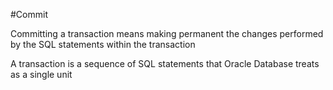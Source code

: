 #Commit

Committing a transaction means making permanent the changes performed by the SQL statements within the transaction

A transaction is a sequence of SQL statements that Oracle Database treats as a single unit
